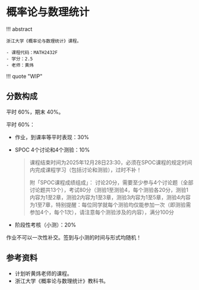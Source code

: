 # 概率论与数理统计

!!! abstract

    浙江大学《概率论与数理统计》课程。

    - 课程代码：MATH2432F
    - 学分：2.5
    - 老师：黄炜

!!! quote "WIP"

## 分数构成

平时 60%，期末 40%。

平时 60%：

- 作业，到课率等平时表现：30%
- SPOC 4个讨论和4个测验：10%

    > 课程结束时间为2025年12月28日23:30，必须在SPOC课程的规定时间内完成课程学习（包括讨论和测验），过时不补！
    >
    > 附「SPOC课程成绩组成」： 讨论20分，需要至少参与4个讨论题（全部讨论题共13个），考试80分（测验1至测验4，每个测验各20分，测验1内容为1至2章，测验2内容为1至3章，测验3内容为1至5章，测验4内容为1至7章，特别提醒：每位同学就每个测验均仅能参加一次（即测验需参加4个，每个1次），请注意每个测验涉及的内容），满分100分

- 阶段性考核（小测）：20%

作业不可以一次性补交。签到与小测的时间与形式均随机！

## 参考资料

- 计划听黄炜老师的课程。
- 浙江大学《概率论与数理统计》教科书。
